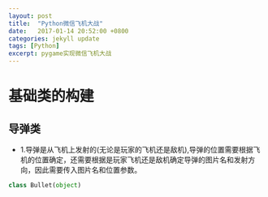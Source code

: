 ```yaml
---
layout: post
title:  "Python微信飞机大战"
date:   2017-01-14 20:52:00 +0800
categories: jekyll update
tags: [Python] 
excerpt: pygame实现微信飞机大战
---
```

# 基础类的构建
## 导弹类
- 1.导弹是从飞机上发射的(无论是玩家的飞机还是敌机),导弹的位置需要根据飞机的位置确定，还需要根据是玩家飞机还是敌机确定导弹的图片名和发射方向，因此需要传入图片名和位置参数。
```python
class Bullet(object)
```
